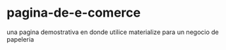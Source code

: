 # pagina-de-e-comerce
una pagina demostrativa en donde utilice materialize para un negocio de papeleria 
